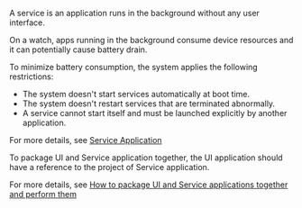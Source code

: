 ﻿A service is an application runs in the background without any user interface.

On a watch, apps running in the background consume device resources and it can potentially cause battery drain.

To minimize battery consumption, the system applies the following restrictions:

* The system doesn't start services automatically at boot time.
* The system doesn't restart services that are terminated abnormally.
* A service cannot start itself and must be launched explicitly by another application.

For more details, see [Service Application](https://docs.tizen.org/application/native/guides/applications/service-app)

To package UI and Service application together, the UI application should have a reference to the project of Service application.

For more details, see [How to package UI and Service applications together and perform them](https://developer.samsung.com/tizen/blog/en-us/2019/01/04/how-to-package-ui-and-service-applications-together-and-perform-them)
